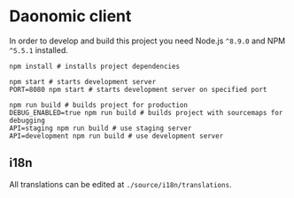 # Daonomic client

In order to develop and build this project you need Node.js `^8.9.0` and NPM `^5.5.1` installed.

```shell
npm install # installs project dependencies

npm start # starts development server
PORT=8080 npm start # starts development server on specified port

npm run build # builds project for production
DEBUG_ENABLED=true npm run build # builds project with sourcemaps for debugging
API=staging npm run build # use staging server
API=development npm run build # use development server
```

## i18n

All translations can be edited at `./source/i18n/translations`.
